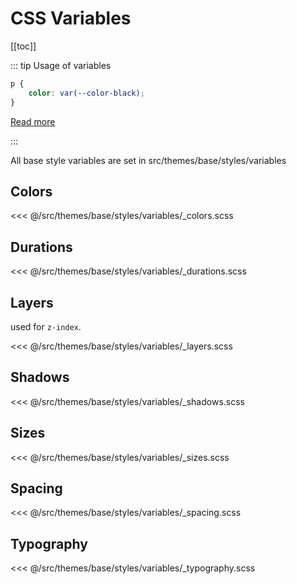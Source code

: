 # CSS Variables

[[toc]]

::: tip Usage of variables

```css
p {
	color: var(--color-black);
}
```

[Read more](https://developer.mozilla.org/en-US/docs/Web/CSS/Using_CSS_custom_properties)

:::

All base style variables are set in src/themes/base/styles/variables

## Colors

<!-- prettier-ignore -->
<<< @/src/themes/base/styles/variables/_colors.scss

## Durations

<!-- prettier-ignore -->
<<< @/src/themes/base/styles/variables/_durations.scss

## Layers

used for `z-index`.

<!-- prettier-ignore -->
<<< @/src/themes/base/styles/variables/_layers.scss

## Shadows

<!-- prettier-ignore -->
<<< @/src/themes/base/styles/variables/_shadows.scss

## Sizes

<!-- prettier-ignore -->
<<< @/src/themes/base/styles/variables/_sizes.scss

## Spacing

<!-- prettier-ignore -->
<<< @/src/themes/base/styles/variables/_spacing.scss

## Typography

<!-- prettier-ignore -->
<<< @/src/themes/base/styles/variables/_typography.scss
